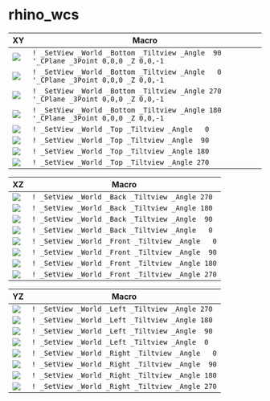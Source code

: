 # rhino_wcs

| XY | Macro |
|------|-------|
|<img src="svg/01.svg">|`! _SetView _World _Bottom _Tiltview _Angle  90 '_CPlane _3Point 0,0,0 _Z 0,0,-1`|
|<img src="svg/02.svg">|`! _SetView _World _Bottom _Tiltview _Angle   0 '_CPlane _3Point 0,0,0 _Z 0,0,-1`|
|<img src="svg/03.svg">|`! _SetView _World _Bottom _Tiltview _Angle 270 '_CPlane _3Point 0,0,0 _Z 0,0,-1`|
|<img src="svg/04.svg">|`! _SetView _World _Bottom _Tiltview _Angle 180 '_CPlane _3Point 0,0,0 _Z 0,0,-1`|
|<img src="svg/05.svg">|`! _SetView _World _Top _Tiltview _Angle   0`|
|<img src="svg/06.svg">|`! _SetView _World _Top _Tiltview _Angle  90`|
|<img src="svg/07.svg">|`! _SetView _World _Top _Tiltview _Angle 180`|
|<img src="svg/08.svg">|`! _SetView _World _Top _Tiltview _Angle 270`|

| XZ | Macro |
|------|-------|
|<img src="svg/09.svg">|`! _SetView _World _Back _Tiltview _Angle 270`|
|<img src="svg/10.svg">|`! _SetView _World _Back _Tiltview _Angle 180`|
|<img src="svg/11.svg">|`! _SetView _World _Back _Tiltview _Angle  90`|
|<img src="svg/12.svg">|`! _SetView _World _Back _Tiltview _Angle   0`|
|<img src="svg/13.svg">|`! _SetView _World _Front _Tiltview _Angle   0`|
|<img src="svg/14.svg">|`! _SetView _World _Front _Tiltview _Angle  90`|
|<img src="svg/15.svg">|`! _SetView _World _Front _Tiltview _Angle 180`|
|<img src="svg/16.svg">|`! _SetView _World _Front _Tiltview _Angle 270`|

| YZ | Macro |
|------|-------|
|<img src="svg/17.svg">|`! _SetView _World _Left _Tiltview _Angle 270`|
|<img src="svg/18.svg">|`! _SetView _World _Left _Tiltview _Angle 180`|
|<img src="svg/19.svg">|`! _SetView _World _Left _Tiltview _Angle  90`|
|<img src="svg/20.svg">|`! _SetView _World _Left _Tiltview _Angle  0`|
|<img src="svg/21.svg">|`! _SetView _World _Right _Tiltview _Angle   0`|
|<img src="svg/22.svg">|`! _SetView _World _Right _Tiltview _Angle  90`|
|<img src="svg/23.svg">|`! _SetView _World _Right _Tiltview _Angle 180`|
|<img src="svg/24.svg">|`! _SetView _World _Right _Tiltview _Angle 270`|
